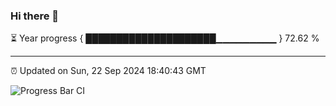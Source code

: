 ### Hi there 👋

⏳ Year progress { █████████████████████▁▁▁▁▁▁▁▁▁ } 72.62 %

---

⏰ Updated on Sun, 22 Sep 2024 18:40:43 GMT

![Progress Bar CI](https://github.com/IshwaranRudhara/GIT-ACTION/workflows/Progress%20Bar%20CI/badge.svg)
